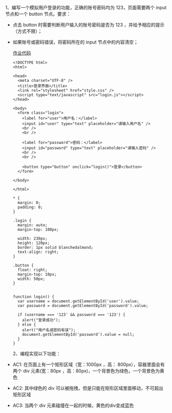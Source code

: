 1、编写一个模拟用户登录的功能，正确的账号密码均为 123，页面需要两个 input 节点和一个 button 节点。要求：

- 点击 button 时需要判断用户输入的账号密码是否为 123 ，并给予相应的提示（方式不限）；

- 如果账号或密码错误，将密码所在的 input 节点中的内容清空；

  [作业代码](https://github.com/HXgrowns/homework/tree/master/dom1)

  ```
  <!DOCTYPE html>
  <html>
  
  <head>
    <meta charset="UTF-8" />
    <title>登录界面</title>
    <link rel="stylesheet" href="style.css" />
    <script type="text/javascript" src="login.js"></script>
  </head>
  
  <body>
    <form class="login">
      <label for="user">用户名：</label>
      <input id="user" type="text" placeholder="请输入用户名" />
      <br />
      <br />
  
      <label for="password">密码：</label>
      <input id="password" type="text" placeholder="请输入密码" />
      <br />
      <br />
  
      <button type="button" onclick="login()">登录</button>
    </form>
  
  </body>
  
  </html>
  ```

  ```
  * {
    margin: 0;
    padding: 0;
  }
  
  .login {
    margin: auto;
    margin-top: 100px;
  
    width: 230px;
    height: 120px;
    border: 1px solid blanchedalmond;
    text-align: right;
  }
  
  .button {
    float: right;
    margin-top: 10px;
    width: 50px;
  }
  ```

  ```
    
  function login() {
    var username = document.getElementById('user').value;
    var password = document.getElementById('password').value;
    
    if (username === '123' && password === '123') {
      alert("登录成功");
    } else {
      alert("用户名或密码有误");
      document.getElementById('password').value = null;
    }
  }
  ```

  

  2、编程实现以下功能：

- AC1: 在页面上有一个矩形区域（宽：1000px ，高： 800px），容器里面会有两个 div 元素(宽：80px ，高：80px)，一个背景色为绿色，一个背景色为黄色
- AC2: 其中绿色的 div 可以被拖拽，但是只能在矩形区域里面移动，不可超出矩形区域
- AC3: 当两个 div 元素碰撞在一起的时候，黄色的div变成蓝色
